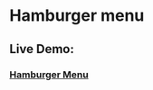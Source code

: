 # Hamburger menu

### <h2>Live Demo:</h2> <h3>[Hamburger Menu](https://hilla10.github.io/Hamburger-menu/)</h3>

